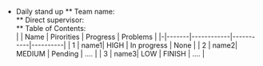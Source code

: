 * Daily stand up
** Team name:  
** Direct supervisor:  
** Table of Contents:  
| | Name | Pirorities | Progress | Problems |
|-|-------|------------|-----------|----------|
| 1 | name1| HIGH | In progress | None |
| 2 | name2| MEDIUM | Pending | .... |
| 3 | name3| LOW | FINISH | .... |

